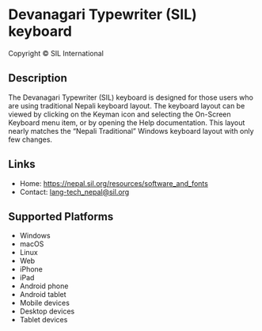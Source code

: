 Devanagari Typewriter (SIL) keyboard
=======================

Copyright © SIL International

Description
--------------

The Devanagari Typewriter (SIL) keyboard is designed for those users who are using traditional Nepali keyboard layout. The keyboard layout can be viewed by clicking on the Keyman icon and selecting the On-Screen Keyboard menu item, or by opening the Help documentation. This layout nearly matches the “Nepali Traditional” Windows keyboard layout with only few changes.

Links
-------
* Home: https://nepal.sil.org/resources/software_and_fonts
* Contact: lang-tech_nepal@sil.org

Supported Platforms
-------------------------
 * Windows
 * macOS
 * Linux
 * Web
 * iPhone
 * iPad
 * Android phone
 * Android tablet
 * Mobile devices
 * Desktop devices
 * Tablet devices

